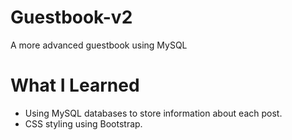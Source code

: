 # Guestbook-v2
A more advanced guestbook using MySQL

# What I Learned
* Using MySQL databases to store information about each post.
* CSS styling using Bootstrap.
